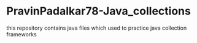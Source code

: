 # PravinPadalkar78-Java_collections
this repository contains java files which used to practice java collection frameworks
